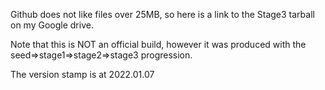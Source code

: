 Github does not like files over 25MB, so here is a link to the Stage3 tarball on my Google drive.

Note that this is NOT an official build, however it was produced with the seed=>stage1=>stage2=>stage3 progression.

The version stamp is at 2022.01.07
